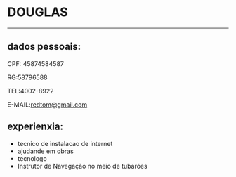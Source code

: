 # DOUGLAS 

---

## dados pessoais:

CPF: 45874584587

RG:58796588

TEL:4002-8922

E-MAIL:redtom@gmail.com


## experienxia:

- tecnico de instalacao de internet
- ajudande em obras 
- tecnologo
- Instrutor de Navegação no meio de tubarões
